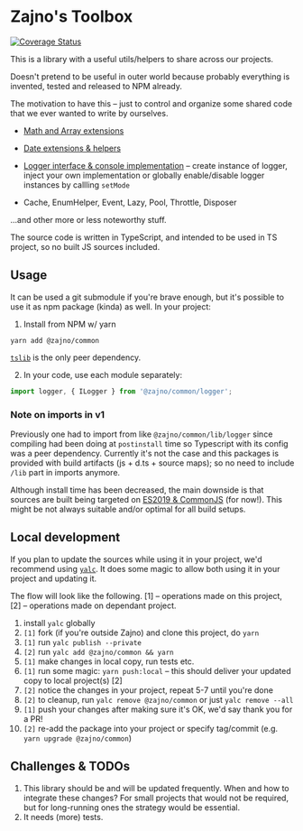 # Zajno's Toolbox

[![Coverage Status](https://coveralls.io/repos/github/Zajno/common-utils/badge.svg?branch=main)](https://coveralls.io/github/Zajno/common-utils?branch=main)

This is a library with a useful utils/helpers to share across our projects.

Doesn't pretend to be useful in outer world because probably everything is invented, tested and released to NPM already.

The motivation to have this – just to control and organize some shared code that we ever wanted to write by ourselves.


* [Math and Array extensions](./src/math/index.ts)

* [Date extensions & helpers](./src/dates/index.ts)

* [Logger interface & console implementation](./src/logger/index.ts) – create instance of logger, inject your own implementation or globally enable/disable logger instances by callling `setMode`

* Cache, EnumHelper, Event, Lazy, Pool, Throttle, Disposer

...and other more or less noteworthy stuff.

The source code is written in TypeScript, and intended to be used in TS project, so no built JS sources included.

## Usage

It can be used a git submodule if you're brave enough, but it's possible to use it as npm package (kinda) as well. In your project:

1. Install from NPM w/ yarn

```
yarn add @zajno/common
```

[`tslib`](https://www.npmjs.com/package/tslib) is the only peer dependency.

2. In your code, use each module separately:

```typescript
import logger, { ILogger } from '@zajno/common/logger';
```

### Note on imports in v1

Previously one had to import from like `@zajno/common/lib/logger` since compiling had been doing at `postinstall` time so Typescript with its config was a peer dependency. Currently it's not the case and this packages is provided with build artifacts (js + d.ts + source maps); so no need to include `/lib` part in imports anymore.

Although install time has been decreased, the main downside is that sources are built being targeted on [ES2019 & CommonJS](./tsconfig.json#L13-L14) (for now!). This might be not always suitable and/or optimal for all build setups.

## Local development

If you plan to update the sources while using it in your project, we'd recommend using [`yalc`](https://www.npmjs.com/package/yalc). It does some magic to allow both using it in your project and updating it.

The flow will look like the following. [1] – operations made on this project, [2] – operations made on dependant project.

1. install `yalc` globally
2. `[1]` fork (if you're outside Zajno) and clone this project, do `yarn`
3. `[1]` run `yalc publish --private`
4. `[2]` run `yalc add @zajno/common && yarn`
5. `[1]` make changes in local copy, run tests etc.
6. `[1]` run some magic: `yarn push:local` – this should deliver your updated copy to local project(s) [2]
7. `[2]` notice the changes in your project, repeat 5-7 until you're done
8. `[2]` to cleanup, run `yalc remove @zajno/common` or just `yalc remove --all`
9. `[1]` push your changes after making sure it's OK, we'd say thank you for a PR!
9. `[2]` re-add the package into your project or specify tag/commit (e.g. `yarn upgrade @zajno/common`)

## Challenges & TODOs

1. This library should be and will be updated frequently. When and how to integrate these changes? For small projects that would not be required, but for long-running ones the strategy would be essential.
2. It needs (more) tests.
